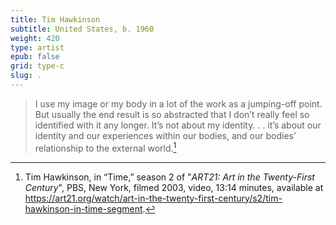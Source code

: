 ```yaml
---
title: Tim Hawkinson
subtitle: United States, b. 1960
weight: 420
type: artist
epub: false
grid: type-c
slug: .
---
```

> I use my image or my body in a lot of the work as a jumping-off point. But usually the end result is so abstracted that I don’t really feel so identified with it any longer. It’s not about my identity. . . it’s about our identity and our experiences within our bodies, and our bodies’ relationship to the external world.[^1]

[^1]: Tim Hawkinson, in “Time,” season 2 of "*ART21: Art in the Twenty-First Century*", PBS, New York, filmed 2003, video, 13:14 minutes, available at https://art21.org/watch/art-in-the-twenty-first-century/s2/tim-hawkinson-in-time-segment.
